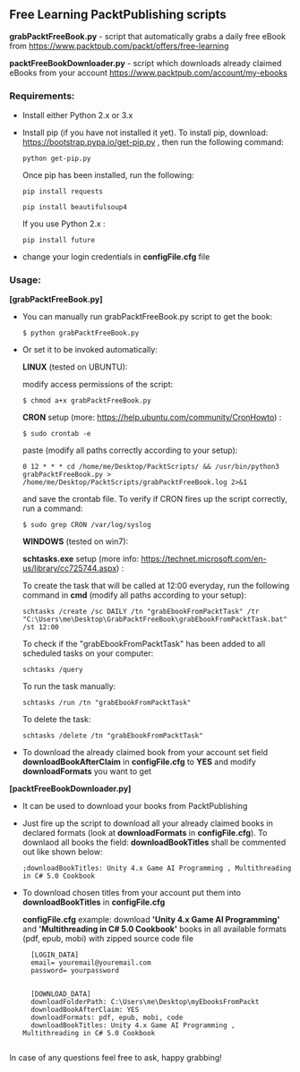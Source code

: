 ## Free Learning PacktPublishing scripts

**grabPacktFreeBook.py** - script that automatically grabs a daily free eBook from https://www.packtpub.com/packt/offers/free-learning

**packtFreeBookDownloader.py** - script which downloads already claimed eBooks from your account https://www.packtpub.com/account/my-ebooks


### Requirements:
* Install either Python 2.x or 3.x
* Install pip (if you have not installed it yet).
  To install pip, download:  https://bootstrap.pypa.io/get-pip.py ,
  then run the following command:

  ```  
  python get-pip.py
  ```
  
  Once pip has been installed, run the following:
  
  ```
  pip install requests
  
  pip install beautifulsoup4

  ```
  
  If you use Python 2.x :
  
  ```  
  pip install future

  ```
  
* change your login credentials in **configFile.cfg** file
  


### Usage:
**[grabPacktFreeBook.py]**
* You can manually run grabPacktFreeBook.py script to get the book:

  ```
  $ python grabPacktFreeBook.py
  ```
* Or set it to be invoked automatically:
  
  **LINUX** (tested on UBUNTU):
  
  modify access permissions of the script:
  
  ```
  $ chmod a+x grabPacktFreeBook.py 
  ```
  
  **CRON** setup (more: https://help.ubuntu.com/community/CronHowto) :
  
  ```
  $ sudo crontab -e
  ```
  
  paste (modify all paths correctly according to your setup):
  
  ```
  0 12 * * * cd /home/me/Desktop/PacktScripts/ && /usr/bin/python3 grabPacktFreeBook.py > /home/me/Desktop/PacktScripts/grabPacktFreeBook.log 2>&1
  ```
  
  and save the crontab file. To verify if CRON fires up the script correctly, run a command:
  
  ```
  $ sudo grep CRON /var/log/syslog
  ```
  
  **WINDOWS** (tested on win7):
  
  **schtasks.exe** setup (more info: https://technet.microsoft.com/en-us/library/cc725744.aspx) :
  
  To create the task that will be called at 12:00 everyday, run the following command in **cmd** (modify all paths according to your setup):
  
  ```
  schtasks /create /sc DAILY /tn "grabEbookFromPacktTask" /tr "C:\Users\me\Desktop\GrabPacktFreeBook\grabEbookFromPacktTask.bat" /st 12:00
  ```
  
  To check if the "grabEbookFromPacktTask" has been added to all scheduled tasks on your computer:
  
  ```
  schtasks /query
  ```
  
  To run the task manually:
  
  ```
  schtasks /run /tn "grabEbookFromPacktTask"
  ```  
  
  To delete the task:
  
  ```
  schtasks /delete /tn "grabEbookFromPacktTask"
  ```  
  
* To download the already claimed book from your account set field **downloadBookAfterClaim** in **configFile.cfg** to **YES**  and modify **downloadFormats** you want to get


**[packtFreeBookDownloader.py]**
* It can be used to download your books from PacktPublishing

* Just fire up the script to download all your already claimed books in declared formats (look at **downloadFormats** in **configFile.cfg**). To downlaod all books the field: **downloadBookTitles** shall be commented out like shown below:

  ```
  ;downloadBookTitles: Unity 4.x Game AI Programming , Multithreading in C# 5.0 Cookbook
  ```

* To download chosen titles from your account put them into **downloadBookTitles** in **configFile.cfg**
  
  **configFile.cfg** example:
    download **'Unity 4.x Game AI Programming'** and  **'Multithreading in C# 5.0 Cookbook'** books in all available formats (pdf, epub, mobi) with zipped source code file

  ```
    [LOGIN_DATA]
    email= youremail@youremail.com
    password= yourpassword    

    
    [DOWNLOAD_DATA]
    downloadFolderPath: C:\Users\me\Desktop\myEbooksFromPackt
    downloadBookAfterClaim: YES
    downloadFormats: pdf, epub, mobi, code
    downloadBookTitles: Unity 4.x Game AI Programming , Multithreading in C# 5.0 Cookbook
    
  ```  

In case of any questions feel free to ask, happy grabbing!

